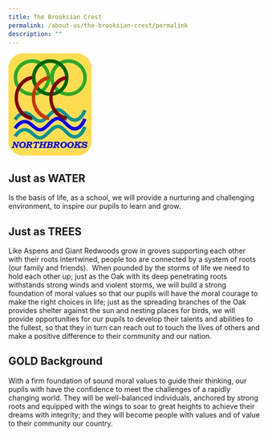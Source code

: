 ```yaml
---
title: The Brooksian Crest
permalink: /about-us/the-brooksian-crest/permalink
description: ""
---
```

![](/images/northbrookslogo%20Small.jpeg)

Just as WATER
-------------

Is the basis of life, as a school, we will provide a nurturing and challenging environment, to inspire our pupils to learn and grow.

Just as TREES
-------------

Like Aspens and Giant Redwoods grow in groves supporting each other with their roots intertwined, people too are connected by a system of roots (our family and friends).  When pounded by the storms of life we need to hold each other up; just as the Oak with its deep penetrating roots withstands strong winds and violent storms, we will build a strong foundation of moral values so that our pupils will have the moral courage to make the right choices in life; just as the spreading branches of the Oak provides shelter against the sun and nesting places for birds, we will provide opportunities for our pupils to develop their talents and abilities to the fullest, so that they in turn can reach out to touch the lives of others and make a positive difference to their community and our nation.

GOLD Background
---------------

With a firm foundation of sound moral values to guide their thinking, our pupils with have the confidence to meet the challenges of a rapidly changing world. They will be well-balanced individuals, anchored by strong roots and equipped with the wings to soar to great heights to achieve their dreams with integrity; and they will become people with values and of value to their community our country.